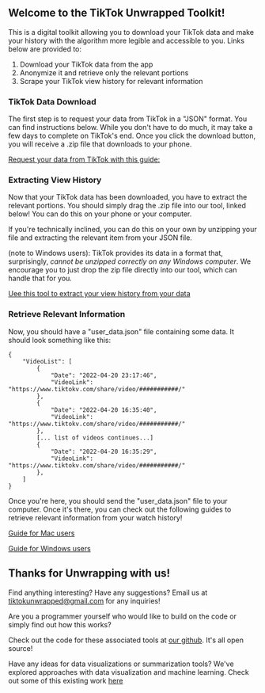 ## Welcome to the TikTok Unwrapped Toolkit!

This is a digital toolkit allowing you to download your TikTok data and make your history with the algorithm more legible and accessible to you. Links below are provided to:

1. Download your TikTok data from the app
2. Anonymize it and retrieve only the relevant portions
3. Scrape your TikTok view history for relevant information





### TikTok Data Download

The first step is to request your data from TikTok in a "JSON" format. You can find instructions below. While you don't have to do much, it may take a few days to complete on TikTok's end. Once you click the download button, you will receive a .zip file that downloads to your phone.

[Request your data from TikTok with this guide:](https://docs.google.com/document/d/1ECqOR897-Li5zjiRZcplgkJG86nhst0Isra2h3DxeJE/edit?usp=sharing)





### Extracting View History

Now that your TikTok data has been downloaded, you have to extract the relevant portions. You should simply drag the .zip file into our tool, linked below! You can do this on your phone or your computer.

If you're technically inclined, you can do this on your own by unzipping your file and extracting the relevant item from your JSON file. 

(note to Windows users): TikTok provides its data in a format that, surprisingly, *cannot be unzipped correctly on any Windows computer*. We encourage you to just drop the zip file directly into our tool, which can handle that for you.

[Uee this tool to extract your view history from your data](https://tiktokunwrapped.github.io/anonymizer)





### Retrieve Relevant Information

Now, you should have a "user_data.json" file containing some data. It should look something like this:

```
{
    "VideoList": [
        {
            "Date": "2022-04-20 23:17:46",
            "VideoLink": "https://www.tiktokv.com/share/video/###########/"
        },
        {
            "Date": "2022-04-20 16:35:40",
            "VideoLink": "https://www.tiktokv.com/share/video/###########/"
        },
        [... list of videos continues...]
        {
            "Date": "2022-04-20 16:35:29",
            "VideoLink": "https://www.tiktokv.com/share/video/###########/"
        },
    ]
}
```

Once you're here, you should send the "user_data.json" file to your computer. Once it's there, you can check out the following guides to retrieve relevant information from your watch history!

[Guide for Mac users](https://tiktokunwrapped.github.io/scraper_mac.html)

[Guide for Windows users](https://tiktokunwrapped.github.io/scraper_windows.html)





## Thanks for Unwrapping with us!

Find anything interesting? Have any suggestions? Email us at tiktokunwrapped@gmail.com for any inquiries!

Are you a programmer yourself who would like to build on the code or simply find out how this works?

Check out the code for these associated tools at [our github](https://github.com/tiktokunwrapped/). It's all open source!

Have any ideas for data visualizations or summarization tools? We've explored approaches with data visualization and machine learning. Check out some of this existing work [here](https://ochan1.github.io/info247-sp22-tiktok-unwrapped/dist/)



